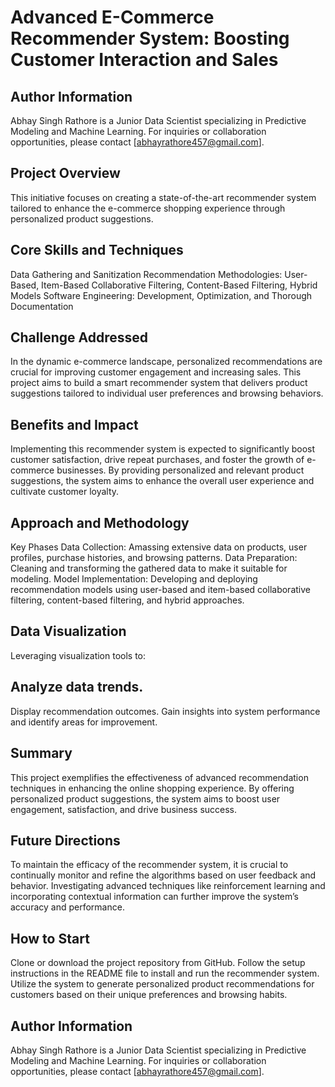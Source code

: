 # Advanced E-Commerce Recommender System: Boosting Customer Interaction and Sales

## Author Information
 Abhay Singh Rathore is a Junior Data Scientist specializing in Predictive Modeling and Machine Learning. For inquiries or collaboration opportunities, please contact [abhayrathore457@gmail.com].

## Project Overview
 This initiative focuses on creating a state-of-the-art recommender system tailored to enhance the e-commerce shopping experience through personalized product suggestions.

## Core Skills and Techniques
Data Gathering and Sanitization
Recommendation Methodologies: User-Based, Item-Based Collaborative Filtering, Content-Based Filtering, Hybrid Models
Software Engineering: Development, Optimization, and Thorough Documentation
## Challenge Addressed
 In the dynamic e-commerce landscape, personalized recommendations are crucial for improving customer engagement and increasing sales. This project aims to build a smart recommender system that delivers product suggestions tailored to individual user preferences and browsing behaviors.

## Benefits and Impact
 Implementing this recommender system is expected to significantly boost customer satisfaction, drive repeat purchases, and foster the growth of e-commerce businesses. By providing personalized and relevant product suggestions, the system aims to enhance the overall user experience and cultivate customer loyalty.

## Approach and Methodology
Key Phases
Data Collection: Amassing extensive data on products, user profiles, purchase histories, and browsing patterns.
Data Preparation: Cleaning and transforming the gathered data to make it suitable for modeling.
Model Implementation: Developing and deploying recommendation models using user-based and item-based collaborative filtering, content-based filtering, and hybrid approaches.
## Data Visualization
 Leveraging visualization tools to:

## Analyze data trends.
Display recommendation outcomes.
Gain insights into system performance and identify areas for improvement.
## Summary
 This project exemplifies the effectiveness of advanced recommendation techniques in enhancing the online shopping experience. By offering personalized product suggestions, the system aims to boost user engagement, satisfaction, and drive business success.

## Future Directions
 To maintain the efficacy of the recommender system, it is crucial to continually monitor and refine the algorithms based on user feedback and behavior. Investigating advanced techniques like reinforcement learning and incorporating contextual information can further improve the system’s accuracy and performance.

## How to Start
Clone or download the project repository from GitHub.
Follow the setup instructions in the README file to install and run the recommender system.
Utilize the system to generate personalized product recommendations for customers based on their unique preferences and browsing habits.

## Author Information
 Abhay Singh Rathore is a Junior Data Scientist specializing in Predictive Modeling and Machine Learning. For inquiries or collaboration opportunities, please contact [abhayrathore457@gmail.com].
